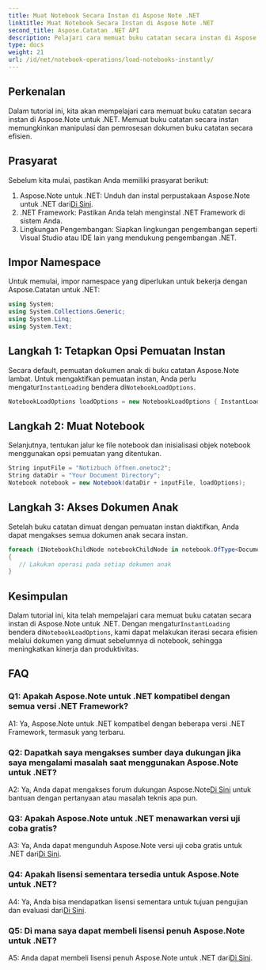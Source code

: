 ```yaml
---
title: Muat Notebook Secara Instan di Aspose Note .NET
linktitle: Muat Notebook Secara Instan di Aspose Note .NET
second_title: Aspose.Catatan .NET API
description: Pelajari cara memuat buku catatan secara instan di Aspose.Note untuk .NET guna meningkatkan efisiensi dan produktivitas pemrosesan dokumen.
type: docs
weight: 21
url: /id/net/notebook-operations/load-notebooks-instantly/
---
```

## Perkenalan

Dalam tutorial ini, kita akan mempelajari cara memuat buku catatan secara instan di Aspose.Note untuk .NET. Memuat buku catatan secara instan memungkinkan manipulasi dan pemrosesan dokumen buku catatan secara efisien.

## Prasyarat

Sebelum kita mulai, pastikan Anda memiliki prasyarat berikut:

1.  Aspose.Note untuk .NET: Unduh dan instal perpustakaan Aspose.Note untuk .NET dari[Di Sini](https://releases.aspose.com/note/net/).
2. .NET Framework: Pastikan Anda telah menginstal .NET Framework di sistem Anda.
3. Lingkungan Pengembangan: Siapkan lingkungan pengembangan seperti Visual Studio atau IDE lain yang mendukung pengembangan .NET.

## Impor Namespace

Untuk memulai, impor namespace yang diperlukan untuk bekerja dengan Aspose.Catatan untuk .NET:

```csharp
using System;
using System.Collections.Generic;
using System.Linq;
using System.Text;
```

## Langkah 1: Tetapkan Opsi Pemuatan Instan

 Secara default, pemuatan dokumen anak di buku catatan Aspose.Note lambat. Untuk mengaktifkan pemuatan instan, Anda perlu mengatur`InstantLoading` bendera di`NotebookLoadOptions`.

```csharp
NotebookLoadOptions loadOptions = new NotebookLoadOptions { InstantLoading = true };
```

## Langkah 2: Muat Notebook

Selanjutnya, tentukan jalur ke file notebook dan inisialisasi objek notebook menggunakan opsi pemuatan yang ditentukan.

```csharp
String inputFile = "Notizbuch öffnen.onetoc2";
String dataDir = "Your Document Directory";
Notebook notebook = new Notebook(dataDir + inputFile, loadOptions);
```

## Langkah 3: Akses Dokumen Anak

Setelah buku catatan dimuat dengan pemuatan instan diaktifkan, Anda dapat mengakses semua dokumen anak secara instan.

```csharp
foreach (INotebookChildNode notebookChildNode in notebook.OfType<Document>()) 
{
   // Lakukan operasi pada setiap dokumen anak
}
```

## Kesimpulan

 Dalam tutorial ini, kita telah mempelajari cara memuat buku catatan secara instan di Aspose.Note untuk .NET. Dengan mengatur`InstantLoading` bendera di`NotebookLoadOptions`, kami dapat melakukan iterasi secara efisien melalui dokumen yang dimuat sebelumnya di notebook, sehingga meningkatkan kinerja dan produktivitas.

## FAQ

### Q1: Apakah Aspose.Note untuk .NET kompatibel dengan semua versi .NET Framework?

A1: Ya, Aspose.Note untuk .NET kompatibel dengan beberapa versi .NET Framework, termasuk yang terbaru.

### Q2: Dapatkah saya mengakses sumber daya dukungan jika saya mengalami masalah saat menggunakan Aspose.Note untuk .NET?

 A2: Ya, Anda dapat mengakses forum dukungan Aspose.Note[Di Sini](https://forum.aspose.com/c/note/28) untuk bantuan dengan pertanyaan atau masalah teknis apa pun.

### Q3: Apakah Aspose.Note untuk .NET menawarkan versi uji coba gratis?

 A3: Ya, Anda dapat mengunduh Aspose.Note versi uji coba gratis untuk .NET dari[Di Sini](https://releases.aspose.com/).

### Q4: Apakah lisensi sementara tersedia untuk Aspose.Note untuk .NET?

 A4: Ya, Anda bisa mendapatkan lisensi sementara untuk tujuan pengujian dan evaluasi dari[Di Sini](https://purchase.aspose.com/temporary-license/).

### Q5: Di mana saya dapat membeli lisensi penuh Aspose.Note untuk .NET?

 A5: Anda dapat membeli lisensi penuh Aspose.Note untuk .NET dari[Di Sini](https://purchase.aspose.com/buy).